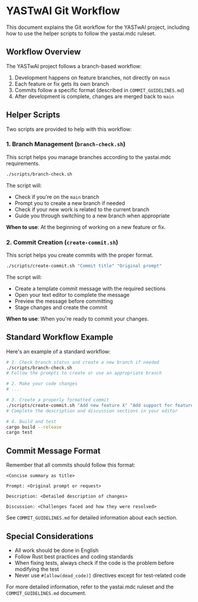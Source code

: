# YASTwAI Git Workflow

This document explains the Git workflow for the YASTwAI project, including how to use the helper scripts to follow the yastai.mdc ruleset.

## Workflow Overview

The YASTwAI project follows a branch-based workflow:

1. Development happens on feature branches, not directly on `main`
2. Each feature or fix gets its own branch
3. Commits follow a specific format (described in `COMMIT_GUIDELINES.md`)
4. After development is complete, changes are merged back to `main`

## Helper Scripts

Two scripts are provided to help with this workflow:

### 1. Branch Management (`branch-check.sh`)

This script helps you manage branches according to the yastai.mdc requirements.

```bash
./scripts/branch-check.sh
```

The script will:
- Check if you're on the `main` branch
- Prompt you to create a new branch if needed
- Check if your new work is related to the current branch
- Guide you through switching to a new branch when appropriate

**When to use**: At the beginning of working on a new feature or fix.

### 2. Commit Creation (`create-commit.sh`)

This script helps you create commits with the proper format.

```bash
./scripts/create-commit.sh "Commit title" "Original prompt"
```

The script will:
- Create a template commit message with the required sections
- Open your text editor to complete the message
- Preview the message before committing
- Stage changes and create the commit

**When to use**: When you're ready to commit your changes.

## Standard Workflow Example

Here's an example of a standard workflow:

```bash
# 1. Check branch status and create a new branch if needed
./scripts/branch-check.sh
# Follow the prompts to create or use an appropriate branch

# 2. Make your code changes
# ...

# 3. Create a properly formatted commit
./scripts/create-commit.sh "Add new feature X" "Add support for feature X that does Y"
# Complete the description and discussion sections in your editor

# 4. Build and test
cargo build --release
cargo test
```

## Commit Message Format

Remember that all commits should follow this format:

```
<Concise summary as title>

Prompt: <Original prompt or request>

Description: <Detailed description of changes>

Discussion: <Challenges faced and how they were resolved>
```

See `COMMIT_GUIDELINES.md` for detailed information about each section.

## Special Considerations

- All work should be done in English
- Follow Rust best practices and coding standards
- When fixing tests, always check if the code is the problem before modifying the test
- Never use `#[allow(dead_code)]` directives except for test-related code

For more detailed information, refer to the yastai.mdc ruleset and the `COMMIT_GUIDELINES.md` document. 
